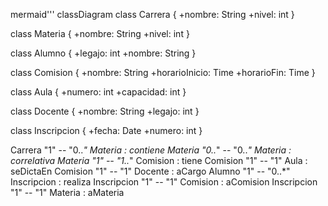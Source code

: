 mermaid'''
classDiagram
class Carrera {
  +nombre: String
  +nivel: int
}

class Materia {
  +nombre: String
  +nivel: int
}

class Alumno {
  +legajo: int
  +nombre: String
}

class Comision {
  +nombre: String
  +horarioInicio: Time
  +horarioFin: Time
}

class Aula {
  +numero: int
  +capacidad: int
}

class Docente {
  +nombre: String
  +legajo: int
}

class Inscripcion {
  +fecha: Date
  +numero: int
}

Carrera "1" -- "0..*" Materia : contiene
Materia "0..*" -- "0..*" Materia : correlativa
Materia "1" -- "1..*" Comision : tiene
Comision "1" -- "1" Aula : seDictaEn
Comision "1" -- "1" Docente : aCargo
Alumno "1" -- "0..*" Inscripcion : realiza
Inscripcion "1" -- "1" Comision : aComision
Inscripcion "1" -- "1" Materia : aMateria
